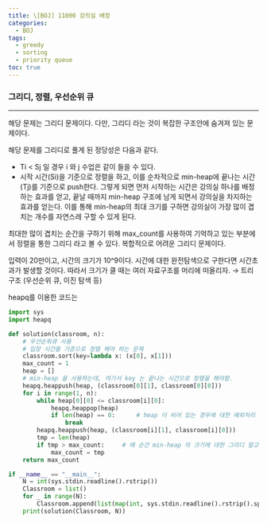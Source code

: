 ```yaml
---
title: \[BOJ] 11000 강의실 배정
categories: 
  - BOJ
tags: 
  - greedy
  - sorting
  - priority queue
toc: true
---
```


### 그리디, 정렬, 우선순위 큐

---

해당 문제는 그리디 문제이다. 다만, 그리디 라는 것이 복잡한 구조안에 숨겨져 있는 문제이다.

해당 문제를 그리디로 풀게 된 정당성은 다음과 같다.

- Ti < Sj 일 경우 i 와 j 수업은 같이 들을 수 있다.
- 시작 시간(Si)을 기준으로 정렬을 하고, 이를 순차적으로 min-heap에 끝나는 시간(Tj)를 기준으로 push한다. 그렇게 되면 먼저 시작하는 시간은 강의실 하나를 배정하는 효과를 얻고, 끝날 때까지 min-heap 구조에 남게 되면서 강의실을 차지하는 효과를 얻는다. 이를 통해 min-heap의 최대 크기를 구하면 강의실이 가장 많이 겹치는 개수를 자연스레 구할 수 있게 된다.

최대한 많이 겹치는 순간을 구하기 위해 max_count를 사용하여 기억하고 있는 부분에서 정렬을 통한 그리디 라고 볼 수 있다. 복합적으로 어려운 그리디 문제이다.

입력이 20만이고, 시간의 크기가 10^9이다. 시간에 대한 완전탐색으로 구한다면 시간초과가 발생할 것이다. 따라서 크기가 클 때는 여러 자료구조를 머리에 떠올리자. → 트리구조 (우선순위 큐, 이진 탐색 등)

heapq를 이용한 코드는 

```python
import sys
import heapq

def solution(classroom, n):
    # 우선순위큐 사용
    # 입장 시간을 기준으로 정렬 해야 하는 문제
    classroom.sort(key=lambda x: (x[0], x[1]))
    max_count = 1
    heap = []
    # min-heap 을 사용하는데, 여기서 key 는 끝나는 시간으로 정렬을 해야함.
    heapq.heappush(heap, (classroom[0][1], classroom[0][0]))
    for i in range(1, n):
        while heap[0][0] <= classroom[i][0]:
            heapq.heappop(heap)
            if len(heap) == 0:      # heap 이 비어 있는 경우에 대한 예외처리
                break
        heapq.heappush(heap, (classroom[i][1], classroom[i][0]))
        tmp = len(heap)
        if tmp > max_count:     # 매 순간 min-heap 의 크기에 대한 그리디 알고리즘
            max_count = tmp
    return max_count

if __name__ == "__main__":
    N = int(sys.stdin.readline().rstrip())
    Classroom = list()
    for _ in range(N):
        Classroom.append(list(map(int, sys.stdin.readline().rstrip().split())))
    print(solution(Classroom, N))
```
